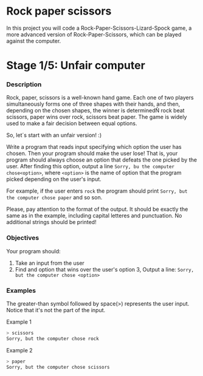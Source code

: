 # Rock paper scissors
In this project you will code a Rock-Paper-Scissors-Lizard-Spock game, a more advanced version of Rock-Paper-Scissors, which can be played against the computer.

# Stage 1/5: Unfair computer

### Description

Rock, paper, scissors is a well-known hand game. Each one of two players
simultaneously forms one of three shapes with their hands, and then, depending on the chosen
shapes, the winner is determinedÑ rock beat scissors, paper wins over rock,
scissors beat paper. The game is widely used to make a fair decision between equal options.

So, let´s start with an unfair version! :)

Write a program that reads input specifying which option the user has chosen. Then your program
should make the user lose! That is, your program should always choose an option that defeats the 
one picked by the user. After finding this option, output a line ```Sorry, bu the computer chose<option>```,
where ```<option>``` is the name of option that the program picked depending on the user's input.

For example, if the user enters ```rock``` the program should print ```Sorry, but the computer chose paper``` and so son.

Please, pay attention to the format of the output. It should be exactly the same as in the example, 
including capital letteres and punctuation. No additional strings should be printed!

### Objectives

Your program should:

1. Take an input from the user
2. Find and option that wins over the user's option
3, Output a line: ```Sorry, but the computer chose <option>```

### Examples

The greater-than symbol followed by space(>) represents the user input. Notice that it's not the part
of the input.

Example 1
````bash
> scissors
Sorry, but the computer chose rock
````

Example 2

````bash
> paper
Sorry, but the computer chose scissors
````




